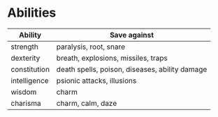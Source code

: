# Abilities

| Ability          | Save against                                   |
|------------------|------------------------------------------------|
| strength         | paralysis, root, snare                         |
| dexterity        | breath, explosions, missiles, traps            |
| constitution     | death spells, poison, diseases, ability damage |
| intelligence     | psionic attacks, illusions                     |
| wisdom           | charm                                          |
| charisma         | charm, calm, daze                              |